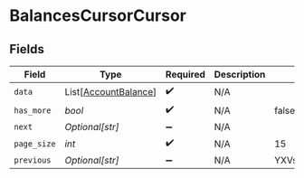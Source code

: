 # BalancesCursorCursor


## Fields

| Field                                                         | Type                                                          | Required                                                      | Description                                                   | Example                                                       |
| ------------------------------------------------------------- | ------------------------------------------------------------- | ------------------------------------------------------------- | ------------------------------------------------------------- | ------------------------------------------------------------- |
| `data`                                                        | List[[AccountBalance](../../models/shared/accountbalance.md)] | :heavy_check_mark:                                            | N/A                                                           |                                                               |
| `has_more`                                                    | *bool*                                                        | :heavy_check_mark:                                            | N/A                                                           | false                                                         |
| `next`                                                        | *Optional[str]*                                               | :heavy_minus_sign:                                            | N/A                                                           |                                                               |
| `page_size`                                                   | *int*                                                         | :heavy_check_mark:                                            | N/A                                                           | 15                                                            |
| `previous`                                                    | *Optional[str]*                                               | :heavy_minus_sign:                                            | N/A                                                           | YXVsdCBhbmQgYSBtYXhpbXVtIG1heF9yZXN1bHRzLol=                  |